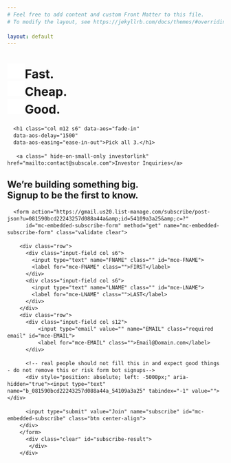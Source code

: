 ```yaml
---
# Feel free to add content and custom Front Matter to this file.
# To modify the layout, see https://jekyllrb.com/docs/themes/#overriding-theme-defaults

layout: default
---
```

<div class="row">
  
  <div class="col m6 s12" id="hero">
    <div class="row">
      <h1 class="light col m12 s6"><img data-aos="animate" data-aos="fade-right"
      data-aos-delay="200"
      data-aos-easing="ease-in-out" src="assets/images/check.png" class="check">Fast. <br>
      <img data-aos="animate" data-aos="fade-right"
        data-aos-delay="500"
        data-aos-easing="ease-in-out" src="assets/images/check.png" class="check">Cheap.<br> 
        <img data-aos="animate" data-aos="fade-right"
        data-aos-delay="800"
        data-aos-easing="ease-in-out" src="assets/images/check.png" class="check">Good. 
      </h1>
    
      <h1 class="col m12 s6" data-aos="fade-in"
      data-aos-delay="1500"
      data-aos-easing="ease-in-out">Pick all 3.</h1> 
     
       <a class=" hide-on-small-only investorlink" href="mailto:contact@subscale.com">Investor Inquiries</a>

  </div>
</div>

<div class="col m6 s12">
  <div id="formwrap" data-aos="fade-up">
      <div class="row">
        <h2>We’re building something big.<br>
        Signup to be the first to know.</h2>
      </div>  
        
      <form action="https://gmail.us20.list-manage.com/subscribe/post-json?u=081590bcd22243257d088a44a&amp;id=54109a3a25&amp;c=?" 
          id="mc-embedded-subscribe-form" method="get" name="mc-embedded-subscribe-form" class="validate clear">
        
        <div class="row">
          <div class="input-field col s6">
            <input type="text" name="FNAME" class="" id="mce-FNAME">
            <label for="mce-FNAME" class="">FIRST</label>
          </div>
          <div class="input-field col s6">
            <input type="text" name="LNAME" class="" id="mce-LNAME">
            <label for="mce-LNAME" class="">LAST</label>
          </div>
        </div>
        <div class="row">
          <div class="input-field col s12">
              <input type="email" value="" name="EMAIL" class="required email" id="mce-EMAIL">
              <label for="mce-EMAIL" class="">Email@Domain.com</label>
          </div>
          
          <!-- real people should not fill this in and expect good things - do not remove this or risk form bot signups-->
          <div style="position: absolute; left: -5000px;" aria-hidden="true"><input type="text" name="b_081590bcd22243257d088a44a_54109a3a25" tabindex="-1" value=""></div>
      
          <input type="submit" value="Join" name="subscribe" id="mc-embedded-subscribe" class="btn center-align">
        </div>
        </form>
          <div class="clear" id="subscribe-result">
           </div>
        </div>
   

</div>


